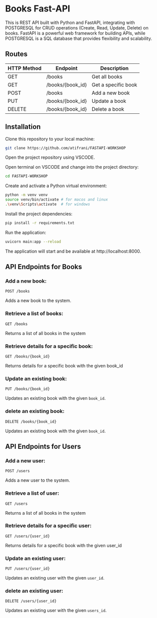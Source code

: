 # Books Fast-API

This is REST API built with Python and FastAPI, integrating with POSTGRESQL for CRUD operations (Create, Read, Update, Delete) on books. FastAPI is a powerful web framework for building APIs, while POSTGRESQL is a SQL database that provides flexibility and scalability.

## Routes

| HTTP Method | Endpoint              | Description          |
|-------------|-----------------------|----------------------|
| GET         | /books                | Get all books        |
| GET         | /books/{book_id}      | Get a specific book  |
| POST        | /books                | Add a new book       |
| PUT         | /books/{book_id}      | Update a book        |
| DELETE      | /books/{book_id}      | Delete a book        |


## Installation

Clone this repository to your local machine:

```bash
git clone https://github.com/atifrani/FASTAPI-WORKSHOP
```

Open the project repository using VSCODE.

Open terminal on VSCODE and change into the project directory:

```bash
cd FASTAPI-WORKSHOP
```

Create and activate a Python virtual environment:

```bash
python -m venv venv
source venv/bin/activate # for macos and linux
.\venv\Scripts\activate  # for windows
```

Install the project dependencies:

```bash
pip install -r requirements.txt
```

Run the application:  

```bash
uvicorn main:app --reload
```

The application will start and be available at http://localhost:8000.

## API Endpoints for Books

### Add a new book:

```http
POST /books
```
Adds a new book to the system.

### Retrieve a list of books:

```http
GET /books
```
Returns a list of all books in the system


### Retrieve details for a specific book:

```http
GET /books/{book_id}
```
Returns details for a specific book with the given book_id

### Update an existing book:

```http
PUT /books/{book_id}
```
Updates an existing book with the given `book_id`.


### delete an existing book:

```http
DELETE /books/{book_id}
```
Updates an existing book with the given `book_id`.


## API Endpoints for Users

### Add a new user:

```http
POST /users
```
Adds a new user to the system.

### Retrieve a list of user:

```http
GET /users
```
Returns a list of all books in the system


### Retrieve details for a specific user:

```http
GET /users/{user_id}
```
Returns details for a specific book with the given user_id

### Update an existing user:

```http
PUT /users/{user_id}
```
Updates an existing user with the given `user_id`.


### delete an existing user:

```http
DELETE /users/{user_id}
```
Updates an existing user with the given `users_id`.